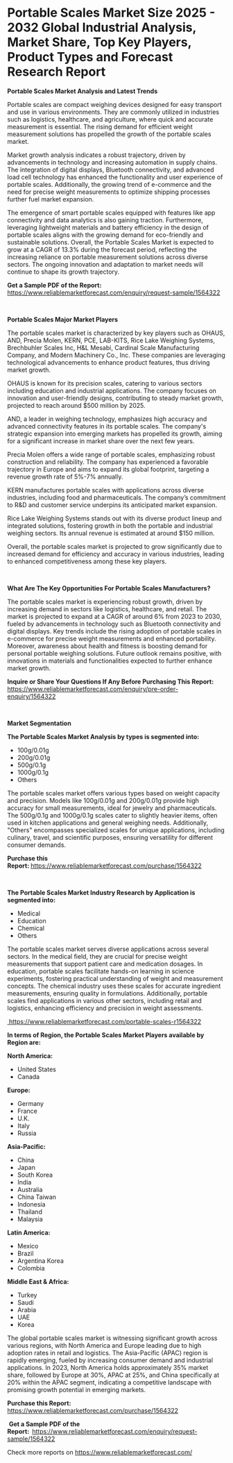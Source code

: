 <p><h1>Portable Scales Market Size 2025 - 2032 Global Industrial Analysis, Market Share, Top Key Players, Product Types and Forecast Research Report</h1></p><p><strong>Portable Scales Market Analysis and Latest Trends</strong></p>
<p><p>Portable scales are compact weighing devices designed for easy transport and use in various environments. They are commonly utilized in industries such as logistics, healthcare, and agriculture, where quick and accurate measurement is essential. The rising demand for efficient weight measurement solutions has propelled the growth of the portable scales market.</p><p>Market growth analysis indicates a robust trajectory, driven by advancements in technology and increasing automation in supply chains. The integration of digital displays, Bluetooth connectivity, and advanced load cell technology has enhanced the functionality and user experience of portable scales. Additionally, the growing trend of e-commerce and the need for precise weight measurements to optimize shipping processes further fuel market expansion.</p><p>The emergence of smart portable scales equipped with features like app connectivity and data analytics is also gaining traction. Furthermore, leveraging lightweight materials and battery efficiency in the design of portable scales aligns with the growing demand for eco-friendly and sustainable solutions. Overall, the Portable Scales Market is expected to grow at a CAGR of 13.3% during the forecast period, reflecting the increasing reliance on portable measurement solutions across diverse sectors. The ongoing innovation and adaptation to market needs will continue to shape its growth trajectory.</p></p>
<p><strong>Get a Sample PDF of the Report:&nbsp;</strong> <a href="https://www.reliablemarketforecast.com/enquiry/request-sample/1564322?utm_campaign=3049&utm_medium=2&utm_source=Github&utm_content=ia&utm_term=08042025&utm_id=portable-scales">https://www.reliablemarketforecast.com/enquiry/request-sample/1564322</a></p>
<p>&nbsp;</p>
<p><strong>Portable Scales Major Market Players</strong></p>
<p><p>The portable scales market is characterized by key players such as OHAUS, AND, Precia Molen, KERN, PCE, LAB-KITS, Rice Lake Weighing Systems, Brechbuhler Scales Inc, H&L Mesabi, Cardinal Scale Manufacturing Company, and Modern Machinery Co., Inc. These companies are leveraging technological advancements to enhance product features, thus driving market growth.</p><p>OHAUS is known for its precision scales, catering to various sectors including education and industrial applications. The company focuses on innovation and user-friendly designs, contributing to steady market growth, projected to reach around $500 million by 2025.</p><p>AND, a leader in weighing technology, emphasizes high accuracy and advanced connectivity features in its portable scales. The company's strategic expansion into emerging markets has propelled its growth, aiming for a significant increase in market share over the next few years.</p><p>Precia Molen offers a wide range of portable scales, emphasizing robust construction and reliability. The company has experienced a favorable trajectory in Europe and aims to expand its global footprint, targeting a revenue growth rate of 5%-7% annually.</p><p>KERN manufactures portable scales with applications across diverse industries, including food and pharmaceuticals. The company’s commitment to R&D and customer service underpins its anticipated market expansion.</p><p>Rice Lake Weighing Systems stands out with its diverse product lineup and integrated solutions, fostering growth in both the portable and industrial weighing sectors. Its annual revenue is estimated at around $150 million.</p><p>Overall, the portable scales market is projected to grow significantly due to increased demand for efficiency and accuracy in various industries, leading to enhanced competitiveness among these key players.</p></p>
<p>&nbsp;</p>
<p><strong>What Are The Key Opportunities For Portable Scales Manufacturers?</strong></p>
<p><p>The portable scales market is experiencing robust growth, driven by increasing demand in sectors like logistics, healthcare, and retail. The market is projected to expand at a CAGR of around 6% from 2023 to 2030, fueled by advancements in technology such as Bluetooth connectivity and digital displays. Key trends include the rising adoption of portable scales in e-commerce for precise weight measurements and enhanced portability. Moreover, awareness about health and fitness is boosting demand for personal portable weighing solutions. Future outlook remains positive, with innovations in materials and functionalities expected to further enhance market growth.</p></p>
<p><strong>Inquire or Share Your Questions If Any Before Purchasing This Report:</strong> <a href="https://www.reliablemarketforecast.com/enquiry/pre-order-enquiry/1564322?utm_campaign=3049&utm_medium=2&utm_source=Github&utm_content=ia&utm_term=08042025&utm_id=portable-scales">https://www.reliablemarketforecast.com/enquiry/pre-order-enquiry/1564322</a></p>
<p>&nbsp;</p>
<p><strong>Market Segmentation</strong></p>
<p><strong>The Portable Scales Market Analysis by types is segmented into:</strong></p>
<p><ul><li>100g/0.01g</li><li>200g/0.01g</li><li>500g/0.1g</li><li>1000g/0.1g</li><li>Others</li></ul></p>
<p><p>The portable scales market offers various types based on weight capacity and precision. Models like 100g/0.01g and 200g/0.01g provide high accuracy for small measurements, ideal for jewelry and pharmaceuticals. The 500g/0.1g and 1000g/0.1g scales cater to slightly heavier items, often used in kitchen applications and general weighing needs. Additionally, "Others" encompasses specialized scales for unique applications, including culinary, travel, and scientific purposes, ensuring versatility for different consumer demands.</p></p>
<p><strong>Purchase this Report:&nbsp;</strong><a href="https://www.reliablemarketforecast.com/purchase/1564322?utm_campaign=3049&utm_medium=2&utm_source=Github&utm_content=ia&utm_term=08042025&utm_id=portable-scales">https://www.reliablemarketforecast.com/purchase/1564322</a></p>
<p>&nbsp;</p>
<p><strong>The Portable Scales Market Industry Research by Application is segmented into:</strong></p>
<p><ul><li>Medical</li><li>Education</li><li>Chemical</li><li>Others</li></ul></p>
<p><p>The portable scales market serves diverse applications across several sectors. In the medical field, they are crucial for precise weight measurements that support patient care and medication dosages. In education, portable scales facilitate hands-on learning in science experiments, fostering practical understanding of weight and measurement concepts. The chemical industry uses these scales for accurate ingredient measurements, ensuring quality in formulations. Additionally, portable scales find applications in various other sectors, including retail and logistics, enhancing efficiency and precision in weight assessments.</p></p>
<p><a href="https://www.reliablemarketforecast.com/portable-scales-r1564322?utm_campaign=3049&utm_medium=2&utm_source=Github&utm_content=ia&utm_term=08042025&utm_id=portable-scales">&nbsp;https://www.reliablemarketforecast.com/portable-scales-r1564322</a></p>
<p><strong>In terms of Region, the Portable Scales Market Players available by Region are:</strong></p>
<p>
    <p> <strong> North America: </strong>
        <ul>
            <li>United States</li>
            <li>Canada</li>
        </ul>
        </p> 
    <p> <strong> Europe: </strong>
        <ul>
            <li>Germany</li>
            <li>France</li>
            <li>U.K.</li>
            <li>Italy</li>
            <li>Russia</li>
        </ul>
        </p> 
    <p> <strong> Asia-Pacific: </strong>
        <ul>
            <li>China</li>
            <li>Japan</li>
            <li>South Korea</li>
            <li>India</li>
            <li>Australia</li>
            <li>China Taiwan</li>
            <li>Indonesia</li>
            <li>Thailand</li>
            <li>Malaysia</li>
        </ul>
        </p> 
    <p> <strong> Latin America: </strong>
        <ul>
            <li>Mexico</li>
            <li>Brazil</li>
            <li>Argentina Korea</li>
            <li>Colombia</li>
        </ul>
        </p> 
    <p> <strong> Middle East & Africa: </strong>
        <ul>
            <li>Turkey</li>
            <li>Saudi</li>
            <li>Arabia</li>
            <li>UAE</li>
            <li>Korea</li>
        </ul>
    </p>
    </p>
<p><p>The global portable scales market is witnessing significant growth across various regions, with North America and Europe leading due to high adoption rates in retail and logistics. The Asia-Pacific (APAC) region is rapidly emerging, fueled by increasing consumer demand and industrial applications. In 2023, North America holds approximately 35% market share, followed by Europe at 30%, APAC at 25%, and China specifically at 20% within the APAC segment, indicating a competitive landscape with promising growth potential in emerging markets.</p></p>
<p><strong>Purchase this Report: </strong><a href="https://www.reliablemarketforecast.com/purchase/1564322?utm_campaign=3049&utm_medium=2&utm_source=Github&utm_content=ia&utm_term=08042025&utm_id=portable-scales">https://www.reliablemarketforecast.com/purchase/1564322</a></p>
<p>&nbsp;<strong>Get a Sample PDF of the Report:&nbsp;&nbsp;</strong><a href="https://www.reliablemarketforecast.com/enquiry/request-sample/1564322?utm_campaign=3049&utm_medium=2&utm_source=Github&utm_content=ia&utm_term=08042025&utm_id=portable-scales">https://www.reliablemarketforecast.com/enquiry/request-sample/1564322</a></p>
<p><strong></strong></p>
<p>Check more reports on <a href="https://www.reliablemarketforecast.com/?utm_campaign=3049&utm_medium=2&utm_source=Github&utm_content=ia&utm_term=08042025&utm_id=portable-scales">https://www.reliablemarketforecast.com/</a></p>
